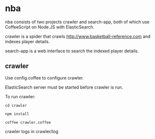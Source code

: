 nba
===
nba consists of two projects crawler and search-app, both of which use CoffeeScript on Node.JS with ElasticSearch.

crawler is a spider that crawls http://www.basketball-reference.com and indexes player details.

search-app is a web interface to search the indexed player details.


## crawler

Use config.coffee to configure crawler.

ElasticSearch server must be started before crawler is run.

To run crawler:

`cd crawler`

`npm install`

`coffee crawler.coffee`


crawler logs in crawler/log
